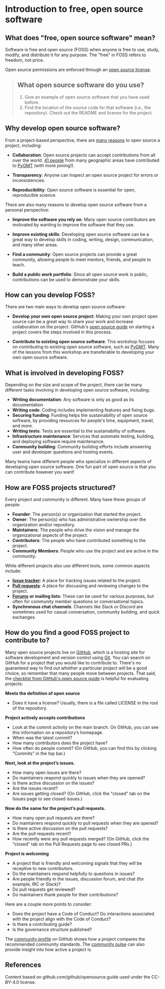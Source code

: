 # Introduction to free, open source software

## What does "free, open source software" mean?

Software is free and open source (FOSS) when anyone is free to use, study,
modify, and distribute it for any purpose. The "free" in FOSS refers to freedom,
not price.

Open source permissions are enforced through an [open source license](https://opensource.org/licenses).

> ## What open source software do you use?
>
> 1. Give an example of open source software that you have used before.
> 2. Find the location of the source code for that software (i.e., the
>    repository). Check out the README and license for the project.

## Why develop open source software?

From a project-based perspective, there are [many reasons](https://ben.balter.com/2015/11/23/why-open-source/)
to open source a project, including:

- **Collaboration**: Open source projects can accept contributions from all over
  the world. [41 people](https://github.com/GenericMappingTools/pygmt/graphs/contributors)
  from many geographic areas have contributed to [PyGMT](https://github.com/GenericMappingTools/pygmt)
  (with more joining!).

- **Transparency**: Anyone can inspect an open source project for errors or
  inconsistencies.

- **Reproducibility**: Open source software is essential for open, reproducible
  science.

There are also many reasons to develop open source software from a personal
perspective:

- **Improve the software you rely on**: Many open source contributors are
  motivated by wanting to improve the software that they use.

- **Improve existing skills**: Developing open source software can be a great
  way to develop skills in coding, writing, design, communication, and many
  other areas.

- **Find a community**: Open source projects can provide a great community,
  allowing people to meet mentors, friends, and people to teach.

- **Build a public work portfolio**: Since all open source work is public,
  contributions can be used to demonstrate your skills.

## How can you develop FOSS?

There are two main ways to develop open source software:

- **Develop your own open source project**: Making your own project open source
  can be a great way to share your work and increase collaboration on the
  project. GitHub's [open source guide](https://opensource.guide/starting-a-project/)
  on starting a project covers the steps involved in this process.

- **Contribute to existing open source software**: This workshop focuses on
  contributing to existing open source software, such as [PyGMT](https://github.com/GenericMappingTools/pygmt).
  Many of the lessons from this workshop are transferable to developing your
  own open source software.

## What is involved in developing FOSS?

Depending on the size and scope of the project, there can be many different
tasks involving in developing open source software, including:

- **Writing documentation**: Any software is only as good as its documentation
- **Writing code**: Coding includes implementing features and fixing bugs.
- **Securing funding**: Funding helps the sustainability of open source software,
  by providing resources for people's time, equipment, travel, and more.
- **Writing tests**: Tests are essential to the sustainability of software.
- **Infrastructure maintenance**: Services that automate testing, building, and
  deploying software require maintenance.
- **Community building**: Community building efforts include answering user
  and developer questions and hosting events.

Many teams have different people who specialize in different aspects of
developing open source software. One fun part of open source is that you
can contribute however you want!

## How are FOSS projects structured?

Every project and community is different. Many have these groups of people:

- **Founder**: The person(s) or organization that started the project.
- **Owner**: The person(s) who has administrative ownership over the organization
  and/or repository.
- **Maintainers**: The people who drive the vision and manage the organizational
  aspects of the project.
- **Contributors**: The people who have contributed something to the project.
- **Community Members**: People who use the project and are active in the
  community.

While different projects also use different tools, some common aspects include:

- [**Issue tracker**](https://github.com/GenericMappingTools/pygmt): A place
  for tracking issues related to the project.
- [**Pull requests**](https://github.com/GenericMappingTools/pygmt/pulls): A
  place for discussing and reviewing changes to the project.
- [**Forums**](https://forum.generic-mapping-tools.org/) **or mailing lists**:
  These can be used for various purposes, but often for community member
  questions or conversational topics.
- **Synchronous chat channels**: Channels like Slack or Discord are sometimes
  used for casual conversation, community building, and quick exchanges.

## How do you find a good FOSS project to contribute to?

Many open source projects live on [GitHub](https://github.com/), which is a
hosting site for software development and version control using [Git](https://git-scm.com/).
You can search on GitHub for a project that you would like to contribute to.
There's no guaranteed way to find out whether a particular project will be a
good choice, so remember that many people move between projects. That said,
the [checklist from GitHub's open source guide](https://opensource.guide/how-to-contribute/#a-checklist-before-you-contribute)
is helpful for evaluating projects:

**Meets the definition of open source**

- Does it have a license? Usually, there is a file called LICENSE in the root of
  the repository.

**Project actively accepts contributions**

- Look at the commit activity on the main branch. On GitHub, you can see this
  information on a repository’s homepage.
- When was the latest commit?
- How many contributors does the project have?
- How often do people commit? (On GitHub, you can find this by clicking
  "Commits" in the top bar.)

**Next, look at the project’s issues.**

- How many open issues are there?
- Do maintainers respond quickly to issues when they are opened?
- Is there active discussion on the issues?
- Are the issues recent?
- Are issues getting closed? (On GitHub, click the "closed" tab on the Issues
  page to see closed issues.)

**Now do the same for the project’s pull requests.**
- How many open pull requests are there?
- Do maintainers respond quickly to pull requests when they are opened?
- Is there active discussion on the pull requests?
- Are the pull requests recent?
- How recently were any pull requests merged? (On GitHub, click the "closed"
  tab on the Pull Requests page to see closed PRs.)

**Project is welcoming**

- A project that is friendly and welcoming signals that they will be receptive
  to new contributors.
- Do the maintainers respond helpfully to questions in issues?
- Are people friendly in the issues, discussion forum, and chat (for example,
  IRC or Slack)?
- Do pull requests get reviewed?
- Do maintainers thank people for their contributions?

Here are a couple more points to consider:

- Does the project have a Code of Conduct? Do interactions associated with
  the project align with the Code of Conduct?
- Is there a contributing guide?
- Is the governance structure published?

The [community profile](https://github.com/GenericMappingTools/pygmt/community)
on GitHub shows how a project compares the recommended community standards. The
[community pulse](https://github.com/GenericMappingTools/pygmt/pulse)
can also provide insight into how active a project is.

## References

Content based on github.com/github/opensource.guide used under the CC-BY-4.0 license.

